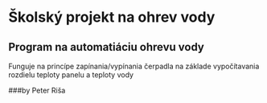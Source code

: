 
# Školský projekt na ohrev vody 

## Program na automatiáciu ohrevu vody
   Funguje na princípe zapínania/vypínania čerpadla na základe vypočítavania rozdielu teploty panelu a teploty vody
 
 
 
 
 
 
 
 
 ###by Peter Riša

